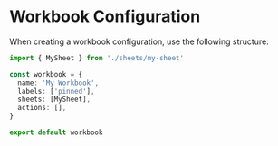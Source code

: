 # Workbook Configuration


When creating a workbook configuration, use the following structure:

```typescript
import { MySheet } from './sheets/my-sheet'

const workbook = {
  name: 'My Workbook',
  labels: ['pinned'],
  sheets: [MySheet],
  actions: [],
}

export default workbook
```